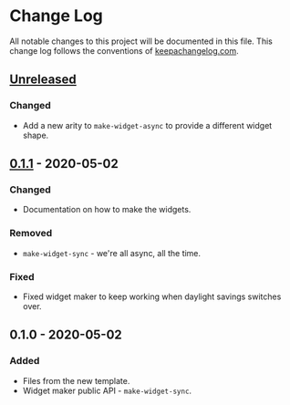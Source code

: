 # Change Log
All notable changes to this project will be documented in this file. This change log follows the conventions of [keepachangelog.com](http://keepachangelog.com/).

## [Unreleased]
### Changed
- Add a new arity to `make-widget-async` to provide a different widget shape.

## [0.1.1] - 2020-05-02
### Changed
- Documentation on how to make the widgets.

### Removed
- `make-widget-sync` - we're all async, all the time.

### Fixed
- Fixed widget maker to keep working when daylight savings switches over.

## 0.1.0 - 2020-05-02
### Added
- Files from the new template.
- Widget maker public API - `make-widget-sync`.

[Unreleased]: https://github.com/your-name/inspect/compare/0.1.1...HEAD
[0.1.1]: https://github.com/your-name/inspect/compare/0.1.0...0.1.1
